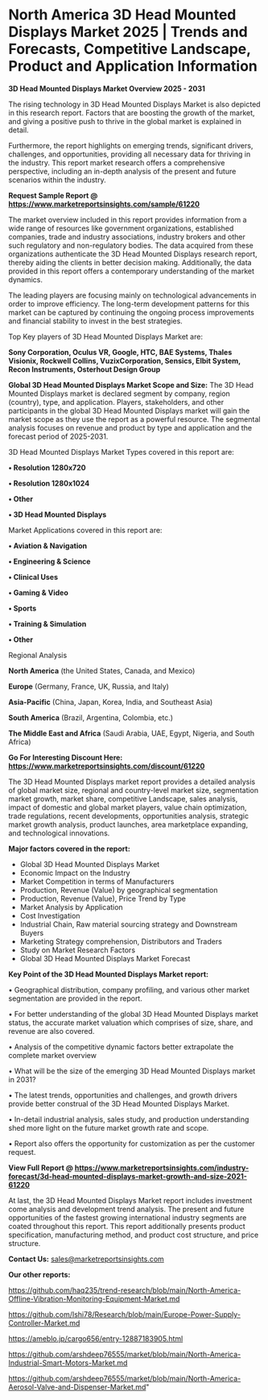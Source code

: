 # North America 3D Head Mounted Displays Market 2025 | Trends and Forecasts, Competitive Landscape, Product and Application Information

<Strong> 3D Head Mounted Displays Market Overview 2025 - 2031</strong>

The rising technology in 3D Head Mounted Displays Market is also depicted in this research report. Factors that are boosting the growth of the market, and giving a positive push to thrive in the global market is explained in detail.

Furthermore, the report highlights on emerging trends, significant drivers, challenges, and opportunities, providing all necessary data for thriving in the industry. This report market research offers a comprehensive perspective, including an in-depth analysis of the present and future scenarios within the industry.

<strong>Request Sample Report @ <a href=https://www.marketreportsinsights.com/sample/61220>https://www.marketreportsinsights.com/sample/61220</a></strong>

The market overview included in this report provides information from a wide range of resources like government organizations, established companies, trade and industry associations, industry brokers and other such regulatory and non-regulatory bodies. The data acquired from these organizations authenticate the 3D Head Mounted Displays research report, thereby aiding the clients in better decision making. Additionally, the data provided in this report offers a contemporary understanding of the market dynamics.

The leading players are focusing mainly on technological advancements in order to improve efficiency. The long-term development patterns for this market can be captured by continuing the ongoing process improvements and financial stability to invest in the best strategies.

Top Key players of 3D Head Mounted Displays Market are:

<strong>Sony Corporation, Oculus VR, Google, HTC, BAE Systems, Thales Visionix, Rockwell Collins, VuzixCorporation, Sensics, Elbit System, Recon Instruments, Osterhout Design Group</strong>

<strong><b>Global 3D Head Mounted Displays Market Scope and Size:</b></strong>
The 3D Head Mounted Displays market is declared segment by company, region (country), type, and application. Players, stakeholders, and other participants in the global 3D Head Mounted Displays market will gain the market scope as they use the report as a powerful resource. The segmental analysis focuses on revenue and product by type and application and the forecast period of 2025-2031.

3D Head Mounted Displays Market Types covered in this report are:

<strong>• Resolution 1280x720

• Resolution 1280x1024

• Other

• 3D Head Mounted Displays</strong>

Market Applications covered in this report are:

<strong>• Aviation & Navigation

• Engineering & Science

• Clinical Uses

• Gaming & Video

• Sports

• Training & Simulation

• Other</strong> 

Regional Analysis

<strong>North America</strong> (the United States, Canada, and Mexico)

<strong>Europe</strong> (Germany, France, UK, Russia, and Italy)

<strong>Asia-Pacific</strong> (China, Japan, Korea, India, and Southeast Asia)

<strong>South America</strong> (Brazil, Argentina, Colombia, etc.)

<strong>The Middle East and Africa</strong> (Saudi Arabia, UAE, Egypt, Nigeria, and South Africa)

<strong>Go For Interesting Discount Here: <a href=https://www.marketreportsinsights.com/discount/61220>https://www.marketreportsinsights.com/discount/61220</a></strong>

The 3D Head Mounted Displays market report provides a detailed analysis of global market size, regional and country-level market size, segmentation market growth, market share, competitive Landscape, sales analysis, impact of domestic and global market players, value chain optimization, trade regulations, recent developments, opportunities analysis, strategic market growth analysis, product launches, area marketplace expanding, and technological innovations.

<strong><b>Major factors covered in the report:</b></strong>
<ul>
  <li>Global 3D Head Mounted Displays Market </li>
  <li>Economic Impact on the Industry</li>
  <li>Market Competition in terms of Manufacturers</li>
  <li>Production, Revenue (Value) by geographical segmentation</li>
  <li>Production, Revenue (Value), Price Trend by Type</li>
  <li>Market Analysis by Application</li>
  <li>Cost Investigation</li>
  <li>Industrial Chain, Raw material sourcing strategy and Downstream Buyers</li>
  <li>Marketing Strategy comprehension, Distributors and Traders</li>
  <li>Study on Market Research Factors</li>
  <li>Global 3D Head Mounted Displays Market Forecast</li>
</ul>

<strong><b>Key Point of the 3D Head Mounted Displays Market report:</b></strong>

• Geographical distribution, company profiling, and various other market segmentation are provided in the report.

• For better understanding of the global 3D Head Mounted Displays market status, the accurate market valuation which comprises of size, share, and revenue are also covered.

• Analysis of the competitive dynamic factors better extrapolate the complete market overview

• What will be the size of the emerging 3D Head Mounted Displays market in 2031?

• The latest trends, opportunities and challenges, and growth drivers provide better construal of the 3D Head Mounted Displays Market.

• In-detail industrial analysis, sales study, and production understanding shed more light on the future market growth rate and scope.

• Report also offers the opportunity for customization as per the customer request.

<strong><b>View Full Report @ <a href=https://www.marketreportsinsights.com/industry-forecast/3d-head-mounted-displays-market-growth-and-size-2021-61220>https://www.marketreportsinsights.com/industry-forecast/3d-head-mounted-displays-market-growth-and-size-2021-61220</a></b></strong>


At last, the 3D Head Mounted Displays Market report includes investment come analysis and development trend analysis. The present and future opportunities of the fastest growing international industry segments are coated throughout this report. This report additionally presents product specification, manufacturing method, and product cost structure, and price structure.

<strong>Contact Us:</strong>
sales@marketreportsinsights.com

<strong>Our other reports:</strong>

<a href=https://github.com/haq235/trend-research/blob/main/North-America-Offline-Vibration-Monitoring-Equipment-Market.md>https://github.com/haq235/trend-research/blob/main/North-America-Offline-Vibration-Monitoring-Equipment-Market.md</a>

<a href=https://github.com/Ishi78/Research/blob/main/Europe-Power-Supply-Controller-Market.md>https://github.com/Ishi78/Research/blob/main/Europe-Power-Supply-Controller-Market.md</a>

<a href=https://ameblo.jp/cargo656/entry-12887183905.html>https://ameblo.jp/cargo656/entry-12887183905.html</a>

<a href=https://github.com/arshdeep76555/market/blob/main/North-America-Industrial-Smart-Motors-Market.md>https://github.com/arshdeep76555/market/blob/main/North-America-Industrial-Smart-Motors-Market.md</a>

<a href=https://github.com/arshdeep76555/market/blob/main/North-America-Aerosol-Valve-and-Dispenser-Market.md>https://github.com/arshdeep76555/market/blob/main/North-America-Aerosol-Valve-and-Dispenser-Market.md</a>"
